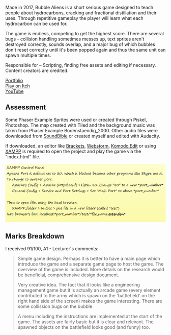 Made in 2017, Bubble Aliens is a short serious game designed to teach people about hydrocarbons, cracking and fractional distillation and their uses. Through repetitive gameplay the player will learn what each hydrocarbon can be used for. 

The game is endless, competing to get the highest score. There are several bugs - collision handling sometimes messes up, text sprites aren't destroyed correctly, sounds overlap, and a major bug of which bubbles don't reset correctly until it's been popped again and thus the same unit can spawn multiple times.

Responsible for – Scripting, finding free assets and editing if necessary.\
Content creators are credited.

<!-- Screenshots Slideshow -->

[Portfolio](https://yuchingho.com/bubble-aliens)\
[Play on Itch](https://yuchingho.itch.io/bubble-aliens)\
[YouTube](https://youtu.be/KCYWLSK5n3I)

<!-- What each hydrocarbon spawns:
2:35 - Bitumen
0:16 - Fuel
0:35 - Diesel
0:50 - Kerosene
1:07 - Naphtha
4:30 - Petrol
5:55 - Refinery Gases -->
<!-- Code on GitHub, before YouTube -->
<!-- Game Design Document, after YouTube -->

## Assessment
Some Phaser Example Sprites were used or created through Piskel, Photoshop. The map created with Tiled and the background music was taken from Phaser Example Bodenstaendig_2000. Other audio files were downloaded from [SoundBible](http://soundbible.com) or created myself and edited with Audacity. 

If downloaded, an editor like [Brackets](http://brackets.io/), [Webstorm](https://www.jetbrains.com/webstorm/), [Komodo Edit](https://www.activestate.com/komodo-ide/downloads/edit) or using [XAMPP](https://www.apachefriends.org/index.html) is required to open the project and play the game via the "index.html" file. 

<p align="center">
  <img src="https://raw.githubusercontent.com/yuchingho/University/master/3)%20UWS%20Third%20Year/2)%20Semester%20One%20-%20HTML5%20%26%20JavaScript%20Games%20Programming/XAMPP.png?raw=true" alt="XAMPP"/>
</p>

## Marks Breakdown
I received 91/100, A1 - Lecturer's comments:
> Simple game design. Perhaps it is better to have a main page which introduce the game and a separate game page to host the game. The overview of the game is included. More details on the research would be beneficial, comprehensive design document.
>
> Very creative idea. The fact that it looks like a engineering management game but it is actually an arcade game (every element contributed to the army which is spawn on the 'battlefield' on the right hand side of the screen) makes the game interesting. There are some collission bugs on the bubble.
>
> A menu including the instructions are implemented at the start of the game. The assets are fairly basic but it is clear and relevant. The spawned objects on the battlefield looks good (and funny) too.